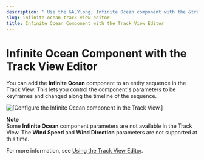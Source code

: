 ```yaml
---
description: ' Use the &ALYlong; Infinite Ocean component with the &trackview-editor;. '
slug: infinite-ocean-track-view-editor
title: Infinite Ocean Component with the Track View Editor
---
```

# Infinite Ocean Component with the Track View Editor<a name="infinite-ocean-track-view-editor"></a>

You can add the **Infinite Ocean** component to an entity sequence in the Track View\. This lets you control the component's parameters to be keyframes and changed along the timeline of the sequence\.

![\[Configure the Infinite Ocean component in the Track View.\]](/images/userguide/component/infiniteocean/infinite-ocean-component-17.png)

**Note**  
Some **Infinite Ocean** component parameters are not available in the Track View\. The **Wind Speed** and **Wind Direction** parameters are not supported at this time\.

For more information, see [Using the Track View Editor](cinematics-track-view-editor.md)\.